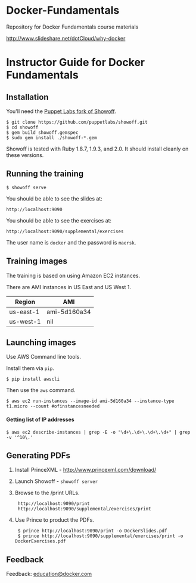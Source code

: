 Docker-Fundamentals
=======================

Repository for Docker Fundamentals course materials

http://www.slideshare.net/dotCloud/why-docker

# Instructor Guide for Docker Fundamentals 

## Installation

You'll need the [Puppet Labs fork of
Showoff](https://github.com/puppetlabs/showoff/).

    $ git clone https://github.com/puppetlabs/showoff.git
    $ cd showoff
    $ gem build showoff.gemspec
    $ sudo gem install ./showoff-*.gem

Showoff is tested with Ruby 1.8.7, 1.9.3, and 2.0. It should install
cleanly on these versions.

## Running the training

    $ showoff serve

You should be able to see the slides at:

    http://localhost:9090

You should be able to see the exercises at:

    http://localhost:9090/supplemental/exercises

The user name is ``docker`` and the password is ``maersk``.

## Training images

The training is based on using Amazon EC2 instances.

There are AMI instances in US East and US West 1.

| Region     | AMI          |
|------------|--------------|
| us-east-1  | ami-5d160a34 |
| us-west-1  | nil          |

## Launching images

Use AWS Command line tools.

Install them via `pip`.

    $ pip install awscli

Then use the `aws` command.

    $ aws ec2 run-instances --image-id ami-5d160a34 --instance-type t1.micro --count #ofinstancesneeded

#### Getting list of IP addresses

    $ aws ec2 describe-instances | grep -E -o "\d+\.\d+\.\d+\.\d+" | grep -v '^10\.'

## Generating PDFs

1. Install PrinceXML - http://www.princexml.com/download/

2. Launch Showoff - `showoff server`

3. Browse to the /print URLs.

        http://localhost:9090/print
        http://localhost:9090/supplemental/exercises/print

4. Use Prince to product the PDFs.

        $ prince http://localhost:9090/print -o DockerSlides.pdf
        $ prince http://localhost:9090/supplemental/exercises/print -o DockerExercises.pdf

## Feedback

Feedback: [education@docker.com](mailto:education@docker.com)


